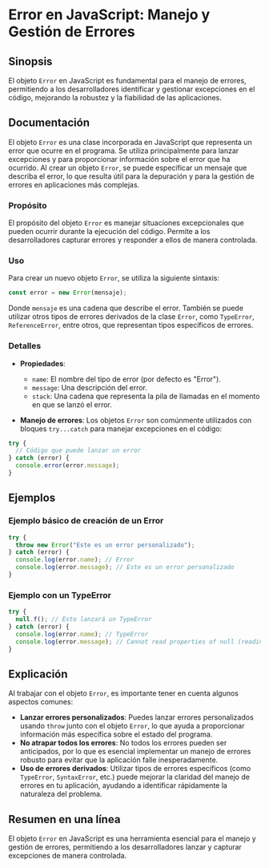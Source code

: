 <!--
Meta Description: # Error en JavaScript: Manejo y Gestión de Errores ## Sinopsis El objeto `Error` en JavaScript es fundamental para el manejo de errores, permitiendo a...
Meta Keywords: error, errores, que, para, javascript
-->

# Error en JavaScript: Manejo y Gestión de Errores

## Sinopsis
El objeto `Error` en JavaScript es fundamental para el manejo de errores, permitiendo a los desarrolladores identificar y gestionar excepciones en el código, mejorando la robustez y la fiabilidad de las aplicaciones.

## Documentación
El objeto `Error` es una clase incorporada en JavaScript que representa un error que ocurre en el programa. Se utiliza principalmente para lanzar excepciones y para proporcionar información sobre el error que ha ocurrido. Al crear un objeto `Error`, se puede especificar un mensaje que describa el error, lo que resulta útil para la depuración y para la gestión de errores en aplicaciones más complejas.

### Propósito
El propósito del objeto `Error` es manejar situaciones excepcionales que pueden ocurrir durante la ejecución del código. Permite a los desarrolladores capturar errores y responder a ellos de manera controlada.

### Uso
Para crear un nuevo objeto `Error`, se utiliza la siguiente sintaxis:

```javascript
const error = new Error(mensaje);
```

Donde `mensaje` es una cadena que describe el error. También se puede utilizar otros tipos de errores derivados de la clase `Error`, como `TypeError`, `ReferenceError`, entre otros, que representan tipos específicos de errores.

### Detalles
- **Propiedades**: 
  - `name`: El nombre del tipo de error (por defecto es "Error").
  - `message`: Una descripción del error.
  - `stack`: Una cadena que representa la pila de llamadas en el momento en que se lanzó el error.

- **Manejo de errores**: Los objetos `Error` son comúnmente utilizados con bloques `try...catch` para manejar excepciones en el código:

```javascript
try {
  // Código que puede lanzar un error
} catch (error) {
  console.error(error.message);
}
```

## Ejemplos

### Ejemplo básico de creación de un Error
```javascript
try {
  throw new Error("Este es un error personalizado");
} catch (error) {
  console.log(error.name); // Error
  console.log(error.message); // Este es un error personalizado
}
```

### Ejemplo con un TypeError
```javascript
try {
  null.f(); // Esto lanzará un TypeError
} catch (error) {
  console.log(error.name); // TypeError
  console.log(error.message); // Cannot read properties of null (reading 'f')
}
```

## Explicación
Al trabajar con el objeto `Error`, es importante tener en cuenta algunos aspectos comunes:
- **Lanzar errores personalizados**: Puedes lanzar errores personalizados usando `throw` junto con el objeto `Error`, lo que ayuda a proporcionar información más específica sobre el estado del programa.
- **No atrapar todos los errores**: No todos los errores pueden ser anticipados, por lo que es esencial implementar un manejo de errores robusto para evitar que la aplicación falle inesperadamente.
- **Uso de errores derivados**: Utilizar tipos de errores específicos (como `TypeError`, `SyntaxError`, etc.) puede mejorar la claridad del manejo de errores en tu aplicación, ayudando a identificar rápidamente la naturaleza del problema.

## Resumen en una línea
El objeto `Error` en JavaScript es una herramienta esencial para el manejo y gestión de errores, permitiendo a los desarrolladores lanzar y capturar excepciones de manera controlada.